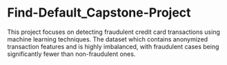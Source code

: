 # Find-Default_Capstone-Project
This project focuses on detecting fraudulent credit card transactions using machine learning techniques. The dataset which contains anonymized transaction features and is highly imbalanced, with fraudulent cases being significantly fewer than non-fraudulent ones.
